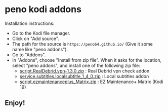 # peno kodi addons

Installation instructions:


<p align="left">
  <ul>
    <li>Go to the Kodi file manager.</li>
    <li>Click on "Add source".</li>
    <li>The path for the source is <code>https://peno64.github.io/</code> (Give it some name like "peno addons").</li>
    <li>Go to "Addons".</li>
    <li>In "Addons", choose "Install from zip file". When it asks for the location, select "peno addons", and install one of the following zip file:
      <ul>
        <li><a href="script.RealDebrid.vpn-1.3.0.zip">script.RealDebrid.vpn-1.3.0.zip</a> : Real Debrid vpn check addon</li>
        <li><a href="service.subtitles.localsubtitle_1_4_0.zip">service.subtitles.localsubtitle_1_4_0.zip</a> : Local subtitles addon</li>
        <li><a href="script.ezmaintenanceplus_Matrix.zip">script.ezmaintenanceplus_Matrix.zip</a> : EZ Maintenance+ Matrix (Kodi 19)</li>
      </ul>
    </li>
  </ul>
</p>

## Enjoy!